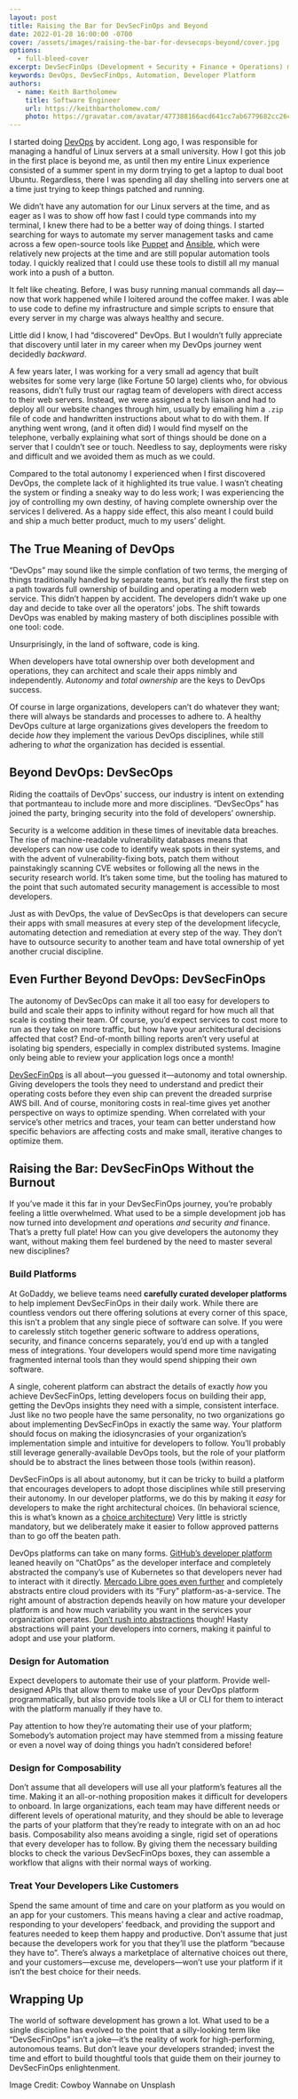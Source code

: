 ```yaml
---
layout: post
title: Raising the Bar for DevSecFinOps and Beyond
date: 2022-01-28 16:00:00 -0700
cover: /assets/images/raising-the-bar-for-devsecops-beyond/cover.jpg
options:
  - full-bleed-cover
excerpt: DevSecFinOps (Development + Security + Finance + Operations) means developers are accountable for more and more disciplines related to the services they build. Organizations can ease this burden by building internal developer platforms that prioritize the developer experience.
keywords: DevOps, DevSecFinOps, Automation, Developer Platform
authors:
  - name: Keith Bartholomew
    title: Software Engineer
    url: https://keithbartholomew.com/
    photo: https://gravatar.com/avatar/477388166acd641cc7ab6779682cc26c?s=400
---
```


I started doing [DevOps] by accident. Long ago, I was responsible for managing a
handful of Linux servers at a small university. How I got this job in the first
place is beyond me, as until then my entire Linux experience consisted of a
summer spent in my dorm trying to get a laptop to dual boot Ubuntu. Regardless,
there I was spending all day shelling into servers one at a time just trying to
keep things patched and running.

We didn’t have any automation for our Linux servers at the time, and as eager as
I was to show off how fast I could type commands into my terminal, I knew there
had to be a better way of doing things. I started searching for ways to automate
my server management tasks and came across a few open-source tools like [Puppet]
and [Ansible], which were relatively new projects at the time and are still
popular automation tools today. I quickly realized that I could use these tools
to distill all my manual work into a push of a button.

It felt like cheating. Before, I was busy running manual commands all day—now
that work happened while I loitered around the coffee maker. I was able to use
code to define my infrastructure and simple scripts to ensure that every server
in my charge was always healthy and secure.

Little did I know, I had “discovered” DevOps. But I wouldn’t fully appreciate
that discovery until later in my career when my DevOps journey went decidedly
_backward_.

A few years later, I was working for a very small ad agency that built websites
for some very large (like Fortune 50 large) clients who, for obvious reasons,
didn’t fully trust our ragtag team of developers with direct access to their web
servers. Instead, we were assigned a tech liaison and had to deploy all our
website changes through him, usually by emailing him a `.zip` file of code and
handwritten instructions about what to do with them. If anything went wrong,
(and it often did) I would find myself on the telephone, verbally explaining
what sort of things should be done on a server that I couldn’t see or touch.
Needless to say, deployments were risky and difficult and we avoided them as
much as we could.

Compared to the total autonomy I experienced when I first discovered DevOps, the
complete lack of it highlighted its true value. I wasn’t cheating the system or
finding a sneaky way to do less work; I was experiencing the joy of controlling
my own destiny, of having complete ownership over the services I delivered. As a
happy side effect, this also meant I could build and ship a much better product,
much to my users’ delight.

## The True Meaning of DevOps

“DevOps” may sound like the simple conflation of two terms, the merging of
things traditionally handled by separate teams, but it’s really the first step
on a path towards full ownership of building and operating a modern web service.
This didn’t happen by accident. The developers didn’t wake up one day and decide
to take over all the operators’ jobs. The shift towards DevOps was enabled by
making mastery of both disciplines possible with one tool: code.

Unsurprisingly, in the land of software, code is king.

When developers have total ownership over both development and operations, they
can architect and scale their apps nimbly and independently. _Autonomy_ and
_total ownership_ are the keys to DevOps success.

Of course in large organizations, developers can’t do whatever they want; there
will always be standards and processes to adhere to. A healthy DevOps culture at
large organizations gives developers the freedom to decide _how_ they implement
the various DevOps disciplines, while still adhering to _what_ the organization
has decided is essential.

## Beyond DevOps: DevSecOps

Riding the coattails of DevOps’ success, our industry is intent on extending
that portmanteau to include more and more disciplines. “DevSecOps” has joined
the party, bringing security into the fold of developers’ ownership.

Security is a welcome addition in these times of inevitable data breaches. The
rise of machine-readable vulnerability databases means that developers can now
use code to identify weak spots in their systems, and with the advent of
vulnerability-fixing bots, patch them without painstakingly scanning CVE
websites or following all the news in the security research world. It’s taken
some time, but the tooling has matured to the point that such automated security
management is accessible to most developers.

Just as with DevOps, the value of DevSecOps is that developers can secure their
apps with small measures at every step of the development lifecycle, automating
detection and remediation at every step of the way. They don’t have to outsource
security to another team and have total ownership of yet another crucial
discipline.

## Even Further Beyond DevOps: DevSecFinOps

The autonomy of DevSecOps can make it all too easy for developers to build and
scale their apps to infinity without regard for how much all that scale is
costing their team. Of course, you’d expect services to cost more to run as they
take on more traffic, but how have your architectural decisions affected that
cost? End-of-month billing reports aren’t very useful at isolating big spenders,
especially in complex distributed systems. Imagine only being able to review
your application logs once a month!

[DevSecFinOps] is all about—you guessed it—autonomy and total ownership. Giving
developers the tools they need to understand and predict their operating costs
before they even ship can prevent the dreaded surprise AWS bill. And of course,
monitoring costs in real-time gives yet another perspective on ways to optimize
spending. When correlated with your service’s other metrics and traces, your
team can better understand how specific behaviors are affecting costs and make
small, iterative changes to optimize them.

## Raising the Bar: DevSecFinOps Without the Burnout

If you’ve made it this far in your DevSecFinOps journey, you’re probably feeling
a little overwhelmed. What used to be a simple development job has now turned
into development _and_ operations _and_ security _and_ finance. That’s a pretty
full plate! How can you give developers the autonomy they want, without
making them feel burdened by the need to master several new disciplines?

### Build Platforms

At GoDaddy, we believe teams need **carefully curated developer platforms** to
help implement DevSecFinOps in their daily work. While there are countless
vendors out there offering solutions at every corner of this space, this isn’t a
problem that any single piece of software can solve. If you were to carelessly
stitch together generic software to address operations, security, and finance
concerns separately, you’d end up with a tangled mess of integrations. Your
developers would spend more time navigating fragmented internal tools than they
would spend shipping their own software.

A single, coherent platform can abstract the details of exactly _how_ you
achieve DevSecFinOps, letting developers focus on building their app, getting
the DevOps insights they need with a simple, consistent interface. Just like no
two people have the same personality, no two organizations go about implementing
DevSecFinOps in exactly the same way. Your platform should focus on making the
idiosyncrasies of your organization’s implementation simple and intuitive for
developers to follow. You’ll probably still leverage generally-available DevOps
tools, but the role of your platform should be to abstract the lines between
those tools (within reason).

DevSecFinOps is all about autonomy, but it can be tricky to build a platform
that encourages developers to adopt those disciplines while still preserving
their autonomy. In our developer platforms, we do this by making it _easy_ for
developers to make the right architectural choices. (In behavioral science, this
is what’s known as a [choice architecture][choice-architecture]) Very little is
strictly mandatory, but we deliberately make it easier to follow approved
patterns than to go off the beaten path.

DevOps platforms can take on many forms. [GitHub’s developer platform][github-idp]
leaned heavily on “ChatOps” as the developer interface and completely
abstracted the company’s use of Kubernetes so that developers never had to
interact with it directly. [Mercado Libre goes even further][mercado-libre-platform]
and completely abstracts entire cloud providers with its “Fury”
platform-as-a-service. The right amount of abstraction depends heavily on how
mature your developer platform is and how much variability you want in the
services your organization operates.
[Don’t rush into abstractions][avoid-hasty-abstractions] though! Hasty
abstractions will paint your developers into corners, making it painful to adopt
and use your platform.

### Design for Automation

Expect developers to automate their use of your platform. Provide well-designed
APIs that allow them to make use of your DevOps platform programmatically, but
also provide tools like a UI or CLI for them to interact with the platform
manually if they have to.

Pay attention to how they’re automating their use of your platform; Somebody’s
automation project may have stemmed from a missing feature or even a novel way
of doing things you hadn’t considered before!

### Design for Composability

Don’t assume that all developers will use all your platform’s features all the
time. Making it an all-or-nothing proposition makes it difficult for developers
to onboard. In large organizations, each team may have different needs or
different levels of operational maturity, and they should be able to leverage
the parts of your platform that they’re ready to integrate with on an ad hoc
basis. Composability also means avoiding a single, rigid set of operations that
every developer has to follow. By giving them the necessary building blocks to
check the various DevSecFinOps boxes, they can assemble a workflow that aligns
with their normal ways of working.

### Treat Your Developers Like Customers

Spend the same amount of time and care on your platform as you would on an app
for your customers. This means having a clear and active roadmap, responding to
your developers’ feedback, and providing the support and features needed to keep
them happy and productive. Don’t assume that just because the
developers work for you that they’ll use the platform “because they have to”.
There’s always a marketplace of alternative choices out there, and your
customers—excuse me, developers—won’t use your platform if it isn’t the best
choice for their needs.

## Wrapping Up

The world of software development has grown a lot. What used to be a single
discipline has evolved to the point that a silly-looking term like
“DevSecFinOps” isn’t a joke—it’s the reality of work for high-performing,
autonomous teams. But don’t leave your developers stranded; invest the time and
effort to build thoughtful tools that guide them on their journey to
DevSecFinOps enlightenment.

Image Credit: Cowboy Wannabe on Unsplash

[DevOps]: https://aws.amazon.com/devops/what-is-devops/
[Puppet]: https://puppet.com/
[Ansible]: https://www.ansible.com/
[DevSecFinOps]: https://aws.amazon.com/blogs/enterprise-strategy/introducing-finops-excuse-me-devsecfinbizops/
[choice-architecture]: https://medium.com/10x-curiosity/helping-people-make-better-choices-nudge-theory-and-choice-architecture-431a3a40b688
[github-idp]: https://humanitec.com/blog/jason-warner-why-github-built-their-own-internal-developer-platform
[mercado-libre-platform]: https://www.youtube.com/watch?v=He5_ie1cPKg
[avoid-hasty-abstractions]: https://kentcdodds.com/blog/aha-programming
